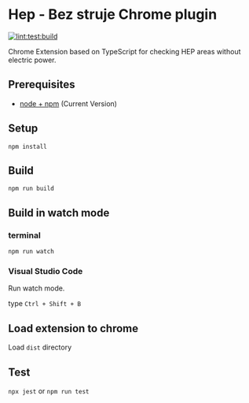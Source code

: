 # Hep - Bez struje Chrome plugin

[![lint:test:build](https://github.com/dineeek/hep-bez-struje//actions/workflows/lint-test-build.yml/badge.svg?branch=main)](https://github.com/dineeek/hep-bez-struje//actions/workflows/lint-test-build.yml)

Chrome Extension based on TypeScript for checking HEP areas without electric power.

## Prerequisites

- [node + npm](https://nodejs.org/) (Current Version)

## Setup

```
npm install
```

## Build

```
npm run build
```

## Build in watch mode

### terminal

```
npm run watch
```

### Visual Studio Code

Run watch mode.

type `Ctrl + Shift + B`

## Load extension to chrome

Load `dist` directory

## Test

`npx jest` or `npm run test`
